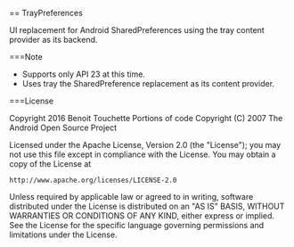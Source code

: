 == TrayPreferences


UI replacement for Android SharedPreferences using the tray content provider as its backend.


===Note

* Supports only API 23 at this time.
* Uses tray the SharedPreference replacement as its content provider.


===License


Copyright 2016 Benoit Touchette
Portions of code Copyright (C) 2007 The Android Open Source Project

Licensed under the Apache License, Version 2.0 (the "License");
you may not use this file except in compliance with the License.
You may obtain a copy of the License at

    http://www.apache.org/licenses/LICENSE-2.0

Unless required by applicable law or agreed to in writing, software
distributed under the License is distributed on an "AS IS" BASIS,
WITHOUT WARRANTIES OR CONDITIONS OF ANY KIND, either express or implied.
See the License for the specific language governing permissions and
limitations under the License.

